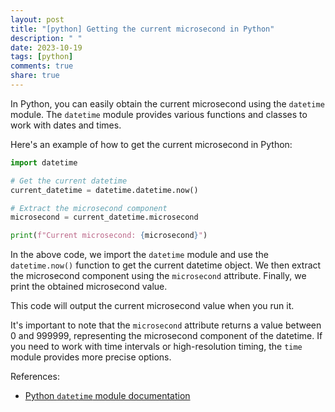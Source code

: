 ```yaml
---
layout: post
title: "[python] Getting the current microsecond in Python"
description: " "
date: 2023-10-19
tags: [python]
comments: true
share: true
---
```


In Python, you can easily obtain the current microsecond using the `datetime` module. The `datetime` module provides various functions and classes to work with dates and times.

Here's an example of how to get the current microsecond in Python:

```python
import datetime

# Get the current datetime
current_datetime = datetime.datetime.now()

# Extract the microsecond component
microsecond = current_datetime.microsecond

print(f"Current microsecond: {microsecond}")
```

In the above code, we import the `datetime` module and use the `datetime.now()` function to get the current datetime object. We then extract the microsecond component using the `microsecond` attribute. Finally, we print the obtained microsecond value.

This code will output the current microsecond value when you run it.

It's important to note that the `microsecond` attribute returns a value between 0 and 999999, representing the microsecond component of the datetime. If you need to work with time intervals or high-resolution timing, the `time` module provides more precise options.

References:
- [Python `datetime` module documentation](https://docs.python.org/3/library/datetime.html)